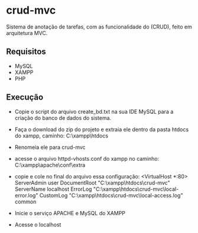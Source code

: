 # crud-mvc
Sistema de anotação de tarefas, com as funcionalidade do (CRUD), feito em arquitetura MVC.

## Requisitos
- MySQL 
- XAMPP
- PHP

## Execução
- Copie o script do arquivo create_bd.txt na sua IDE MySQL para a criação do banco de dados do sistema.
- Faça o download do zip do projeto e extraia ele dentro da pasta htdocs do xampp, caminho: C:\xampp\htdocs
- Renomeia ele para crud-mvc
- acesse o arquivo httpd-vhosts.conf do xampp no caminho: C:\xampp\apache\conf\extra
- copie e cole no final do arquivo essa configuração:
    <VirtualHost *:80>
      ServerAdmin user
      DocumentRoot "C:\xampp\htdocs\crud-mvc"
      ServerName localhost
      ErrorLog "C:\xampp\htdocs\crud-mvc\local-error.log"
      CustomLog "C:\xampp\htdocs\crud-mvc\local-access.log" common	
    </VirtualHost>
    
- Inicie o serviço APACHE e MySQL do XAMPP
- Acesse o localhost
